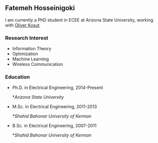 ## Fatemeh Hosseinigoki

I am currently a PhD student in ECEE at Arizona State University, working with [Oliver Kosut](https://sites.google.com/site/okosut/).


### Research Interest

- Information Theory
- Optimization
- Machine Learning 
- Wireless Communication

### Education

* Ph.D. in Electrical Engineering, 2014-Present 

  *_Arizona State University_
  
* M.Sc. in Electrical Engineering, 2011-2013

  *_Shahid Bahonar University of Kerman_

* B.Sc. in Electrical Engineering, 2007-2011

  *_Shahid Bahonar University of Kerman_
